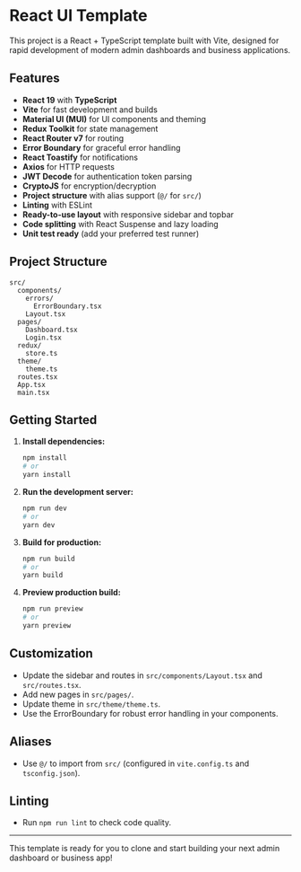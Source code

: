 # React UI Template

This project is a React + TypeScript template built with Vite, designed for rapid development of modern admin dashboards and business applications.

## Features

- **React 19** with **TypeScript**
- **Vite** for fast development and builds
- **Material UI (MUI)** for UI components and theming
- **Redux Toolkit** for state management
- **React Router v7** for routing
- **Error Boundary** for graceful error handling
- **React Toastify** for notifications
- **Axios** for HTTP requests
- **JWT Decode** for authentication token parsing
- **CryptoJS** for encryption/decryption
- **Project structure** with alias support (`@/` for `src/`)
- **Linting** with ESLint
- **Ready-to-use layout** with responsive sidebar and topbar
- **Code splitting** with React Suspense and lazy loading
- **Unit test ready** (add your preferred test runner)

## Project Structure

```
src/
  components/
    errors/
      ErrorBoundary.tsx
    Layout.tsx
  pages/
    Dashboard.tsx
    Login.tsx
  redux/
    store.ts
  theme/
    theme.ts
  routes.tsx
  App.tsx
  main.tsx
```

## Getting Started

1. **Install dependencies:**
   ```sh
   npm install
   # or
   yarn install
   ```

2. **Run the development server:**
   ```sh
   npm run dev
   # or
   yarn dev
   ```

3. **Build for production:**
   ```sh
   npm run build
   # or
   yarn build
   ```

4. **Preview production build:**
   ```sh
   npm run preview
   # or
   yarn preview
   ```

## Customization

- Update the sidebar and routes in `src/components/Layout.tsx` and `src/routes.tsx`.
- Add new pages in `src/pages/`.
- Update theme in `src/theme/theme.ts`.
- Use the ErrorBoundary for robust error handling in your components.

## Aliases

- Use `@/` to import from `src/` (configured in `vite.config.ts` and `tsconfig.json`).

## Linting

- Run `npm run lint` to check code quality.

---

This template is ready for you to clone and start building your next admin dashboard or business app!
